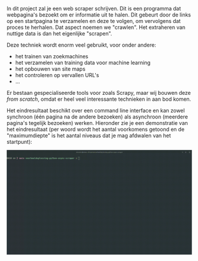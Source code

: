 In dit project zal je een web scraper schrijven.
Dit is een programma dat webpagina's bezoekt om er informatie uit te halen.
Dit gebeurt door de links op een startpagina te verzamelen en deze te volgen, om vervolgens dat proces te herhalen. Dat aspect noemen we "crawlen". Het extraheren van nuttige data is dan het eigenlijke "scrapen".

Deze techniek wordt enorm veel gebruikt, voor onder andere:

- het trainen van zoekmachines
- het verzamelen van training data voor machine learning
- het opbouwen van site maps
- het controleren op vervallen URL's
- ...

Er bestaan gespecialiseerde tools voor zoals Scrapy, maar wij bouwen deze *from scratch*, omdat er heel veel interessante technieken in aan bod komen.

Het eindresultaat beschikt over een command line interface en kan zowel synchroon (één pagina na de andere bezoeken) als asynchroon (meerdere pagina's tegelijk bezoeken) werken. Hieronder zie je een demonstratie van het eindresultaat (per woord wordt het aantal voorkomens getoond en de "maximumdiepte" is het aantal niveaus dat je mag afdwalen van het startpunt):

![demo async scraper](./demo-async-scraper.gif)
